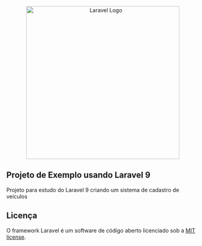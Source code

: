 <p align="center">
<a href="https://laravel.com" target="_blank"><img src="https://raw.githubusercontent.com/laravel/art/master/logo-lockup/5%20SVG/2%20CMYK/1%20Full%20Color/laravel-logolockup-cmyk-red.svg" width="400" alt="Laravel Logo"></a>
</p>


## Projeto de Exemplo usando Laravel 9

Projeto para estudo do Laravel 9 criando um sistema de cadastro de veículos

## Licença

O framework Laravel é um software de código aberto licenciado sob a [MIT license](https://opensource.org/licenses/MIT).
